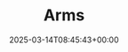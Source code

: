 ---
title: 2. Arms
id: c7b3da52-596c-4542-9858-070a8f45b445
date: 2025-03-14T08:45:43+00:00
tags: []
type: 'hevy'
totalWeightInKg: 5,725kg
duration: 36 min
# Disable SEO for this post
outputs: ["HTML"]
robots: "noindex, nofollow"
---